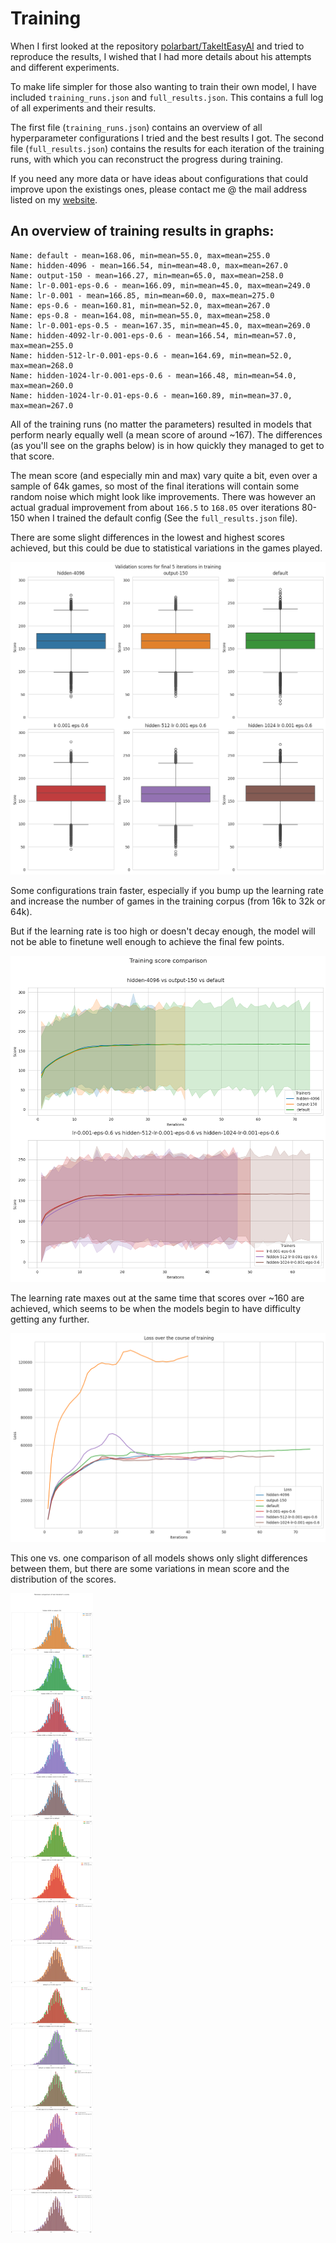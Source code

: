 # Training

When I first looked at the repository [polarbart/TakeItEasyAI](https://github.com/polarbart/TakeItEasyAI) and tried to reproduce the results, I wished that I had more details about his attempts and different experiments.

To make life simpler for those also wanting to train their own model, I have included `training_runs.json` and `full_results.json`. This contains a full log of all experiments and their results.

The first file (`training_runs.json`) contains an overview of all hyperparameter configurations I tried and the best results I got. The second file (`full_results.json`) contains the results for each iteration of the training runs, with which you can reconstruct the progress during training.

If you need any more data or have ideas about configurations that could improve upon the existings ones, please contact me @ the mail address listed on my [website](https://obrhubr.org).

## An overview of training results in graphs:

```
Name: default - mean=168.06, min=mean=55.0, max=mean=255.0
Name: hidden-4096 - mean=166.54, min=mean=48.0, max=mean=267.0
Name: output-150 - mean=166.27, min=mean=65.0, max=mean=258.0
Name: lr-0.001-eps-0.6 - mean=166.09, min=mean=45.0, max=mean=249.0
Name: lr-0.001 - mean=166.85, min=mean=60.0, max=mean=275.0
Name: eps-0.6 - mean=160.81, min=mean=52.0, max=mean=267.0
Name: eps-0.8 - mean=164.08, min=mean=55.0, max=mean=258.0
Name: lr-0.001-eps-0.5 - mean=167.35, min=mean=45.0, max=mean=269.0
Name: hidden-4092-lr-0.001-eps-0.6 - mean=166.54, min=mean=57.0, max=mean=255.0
Name: hidden-512-lr-0.001-eps-0.6 - mean=164.69, min=mean=52.0, max=mean=268.0
Name: hidden-1024-lr-0.001-eps-0.6 - mean=166.48, min=mean=54.0, max=mean=260.0
Name: hidden-1024-lr-0.01-eps-0.6 - mean=160.89, min=mean=37.0, max=mean=267.0
```

All of the training runs (no matter the parameters) resulted in models that perform nearly equally well (a mean score of around ~167). The differences (as you'll see on the graphs below) is in how quickly they managed to get to that score.

The mean score (and especially min and max) vary quite a bit, even over a sample of 64k games, so most of the final iterations will contain some random noise which might look like improvements. There was however an actual gradual improvement from about `166.5` to `168.05` over iterations 80-150 when I trained the default config (See the `full_results.json` file).

There are some slight differences in the lowest and highest scores achieved, but this could be due to statistical variations in the games played.

![Boxplots comparing the different results.](../.github/boxplots.png)

Some configurations train faster, especially if you bump up the learning rate and increase the number of games in the training corpus (from 16k to 32k or 64k).

But if the learning rate is too high or doesn't decay enough, the model will not be able to finetune well enough to achieve the final few points.

![Comparing scores during training.](../.github/scores.png)

The learning rate maxes out at the same time that scores over ~160 are achieved, which seems to be when the models begin to have difficulty getting any further.

![Comparing loss during training.](../.github/loss.png)

This one vs. one comparison of all models shows only slight differences between them, but there are some variations in mean score and the distribution of the scores.

![A one-to-one comparison of the different model's histograms](../.github/histograms.png)